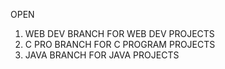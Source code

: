 OPEN 
1. WEB DEV BRANCH FOR WEB DEV PROJECTS
2. C PRO BRANCH FOR C PROGRAM PROJECTS
3. JAVA BRANCH FOR JAVA PROJECTS
